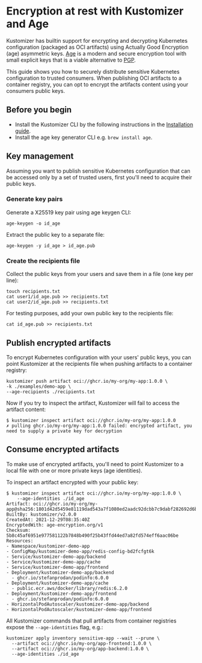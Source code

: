 # Encryption at rest with Kustomizer and Age

Kustomizer has builtin support for encrypting and decrypting Kubernetes configuration (packaged as OCI artifacts)
using Actually Good Encryption (age) asymmetric keys.
[Age](https://github.com/FiloSottile/age) is a modern and secure encryption tool 
with small explicit keys that is a viable alternative to [PGP](https://en.wikipedia.org/wiki/Pretty_Good_Privacy).

This guide shows you how to securely distribute sensitive Kubernetes configuration to trusted consumers.
When publishing OCI artifacts to a container registry,
you can opt to encrypt the artifacts content using your consumers public keys.

## Before you begin

- Install the Kustomizer CLI by the following instructions in the [Installation guide](../install.md).
- Install the age key generator CLI e.g. `brew install age`.

## Key management

Assuming you want to publish sensitive Kubernetes configuration that can be accessed only by a
set of trusted users, first you'll need to acquire their public keys.

### Generate key pairs

Generate a X25519 key pair using age keygen CLI:

```shell
age-keygen -o id_age
```

Extract the public key to a separate file:

```shell
age-keygen -y id_age > id_age.pub
```

### Create the recipients file

Collect the public keys from your users and save them in a file (one key per line):

```shell
touch recipients.txt
cat user1/id_age.pub >> recipients.txt
cat user2/id_age.pub >> recipients.txt
```

For testing purposes, add your own public key to the recipients file:

```shell
cat id_age.pub >> recipients.txt
```

## Publish encrypted artifacts

To encrypt Kubernetes configuration with your users' public keys, you can point Kustomizer 
at the recipients file when pushing artifacts to a container registry:

```shell
kustomizer push artifact oci://ghcr.io/my-org/my-app:1.0.0 \
-k ./examples/demo-app \
--age-recipients ./recipients.txt
```

Now if you try to inspect the artifact, Kustomizer will fail to access the artifact content:

```console
$ kustomizer inspect artifact oci://ghcr.io/my-org/my-app:1.0.0
✗ pulling ghcr.io/my-org/my-app:1.0.0 failed: encrypted artifact, you need to supply a private key for decryption
```

## Consume encrypted artifacts

To make use of encrypted artifacts, you'll need to point Kustomizer to a local file with
one or more private keys (age identities).

To inspect an artifact encrypted with your public key:

```console
$ kustomizer inspect artifact oci://ghcr.io/my-org/my-app:1.0.0 \
    --age-identities ./id_age 
Artifact: oci://ghcr.io/my-org/my-app@sha256:1801d42d5459e81119dad543a7f1080ed2aadc92dcbb7c9dabf282692d6bf29d
BuiltBy: kustomizer/v2.0.0
CreatedAt: 2021-12-29T08:35:40Z
EncryptedWith: age-encryption.org/v1
Checksum: 5b8c45af6951e977581122b7848b490f25b43ffd44ed7a82fd574eff6aac06be
Resources:
- Namespace/kustomizer-demo-app
- ConfigMap/kustomizer-demo-app/redis-config-bd2fcfgt6k
- Service/kustomizer-demo-app/backend
- Service/kustomizer-demo-app/cache
- Service/kustomizer-demo-app/frontend
- Deployment/kustomizer-demo-app/backend
  - ghcr.io/stefanprodan/podinfo:6.0.0
- Deployment/kustomizer-demo-app/cache
  - public.ecr.aws/docker/library/redis:6.2.0
- Deployment/kustomizer-demo-app/frontend
  - ghcr.io/stefanprodan/podinfo:6.0.0
- HorizontalPodAutoscaler/kustomizer-demo-app/backend
- HorizontalPodAutoscaler/kustomizer-demo-app/frontend
```

All Kustomizer commands that pull artifacts from container registries expose the 
`--age-identities` flag, e.g.:

```shell
kustomizer apply inventory sensitive-app --wait --prune \
  --artifact oci://ghcr.io/my-org/app-frontend:1.0.0 \
  --artifact oci://ghcr.io/my-org/app-backend:1.0.0 \
  --age-identities ./id_age
```
